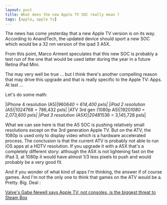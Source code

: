 ```yaml
---
layout: post
title: What does the new Apple TV SOC really mean ?
tags: [apple, apple tv]
---
```


The news has come yesterday that a new Apple TV version is on its way.
According to AnandTech, the updated device should sport a new SOC which would be a 32 nm version of the ipad 3 A5X.

From this point, Marco Arment speculates that this new SOC is probably a test run of the one that would be used latter during the year in a future Retina iPad Mini.

The may very well be true ... but I think there's another compelling reason that may drive this upgrade and that is really specific to the Apple TV:
Apps. At last ...

Let's do some math:

|iPhone 4 resolution (A5)|960*640     =    614,400 pxls|
|iPad 2 resolution (A5)|1024*768   =    786,432 pxls|
|ATV 3rd gen (1080p A5)|1920*1080 = 2,073,600 pxls|
|iPad 3 resolution (A5X)|2048*1536 = 3,145,728 pxls|

What we can see here is that the A5 SOC is pushing relatively small resolutions except on the 3rd generation Apple TV. But on the ATV, the 1080p is used only to display video which is a hardware accelerated process.
The conclusion is that the current ATV is probably not able to run iOS apps at a HDTV resolution.
If you upgrade it with a A5X that's a completely different story: although the A5X is not lightening fast on the iPad 3, at 1080p it would have almost 1/3 less pixels to push and would probably be a very good fit.

And if you wonder of what kind of apps I'm thinking, the answer if of course games.
And I'm not the only one to think that games on the ATV would be a. Pretty. Big. Deal :

[Valve's Gabe Newell says Apple TV, not consoles, is the biggest threat to Steam Box](http://m.9to5mac.com/9to5mac/%23!/entry/valves-gabe-newell-says-apple-tv-not-consoles-is-the,5109ac74d7fc7b56700eadb5)

